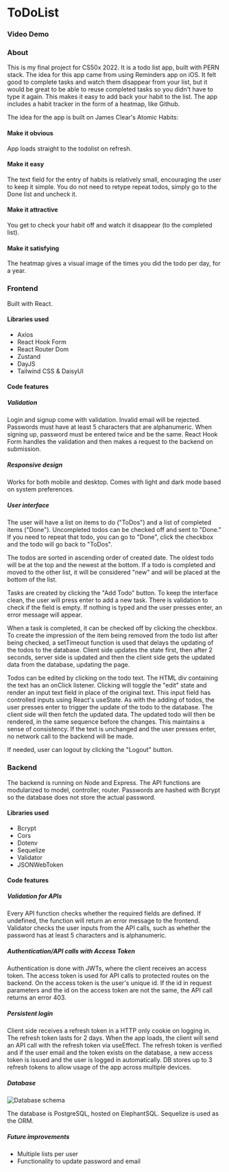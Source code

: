 # ToDoList

### Video Demo

### About
This is my final project for CS50x 2022. It is a todo list app, built with PERN stack. The idea for this app came from using Reminders app on iOS. It felt good to complete tasks and watch them disappear from your list, but it would be great to be able to reuse completed tasks so you didn't have to type it again. This makes it easy to add back your habit to the list.
The app includes a habit tracker in the form of a heatmap, like Github. 

The idea for the app is built on James Clear's Atomic Habits:

#### Make it obvious
App loads straight to the todolist on refresh.
#### Make it easy
The text field for the entry of habits is relatively small, encouraging the user to keep it simple.
You do not need to retype repeat todos, simply go to the Done list and uncheck it.
#### Make it attractive
You get to check your habit off and watch it disappear (to the completed list).
#### Make it satisfying
The heatmap gives a visual image of the times you did the todo per day, for a year.

### Frontend
Built with React.

#### Libraries used
- Axios
- React Hook Form
- React Router Dom
- Zustand
- DayJS
- Tailwind CSS & DaisyUI

#### Code features

##### Validation
Login and signup come with validation. Invalid email will be rejected. Passwords must have at least 5 characters that are alphanumeric. When signing up, password must be entered twice and be the same. React Hook Form handles the validation and then makes a request to the backend on submission.

##### Responsive design
Works for both mobile and desktop. Comes with light and dark mode based on system preferences.

##### User interface
The user will have a list on items to do ("ToDos") and a list of completed items ("Done"). Uncompleted todos can be checked off and sent to "Done." If you need to repeat that todo, you can go to "Done", click the checkbox and the todo will go back to "ToDos".

The todos are sorted in ascending order of created date. The oldest todo will be at the top and the newest at the bottom. If a todo is completed and moved to the other list, it will be considered "new" and will be placed at the bottom of the list.

Tasks are created by clicking the "Add Todo" button. To keep the interface clean, the user will press enter to add a new task. There is validation to check if the field is empty. If nothing is typed and the user presses enter, an error message will appear.

When a task is completed, it can be checked off by clicking the checkbox. To create the impression of the item being removed from the todo list after being checked, a setTimeout function is used that delays the updating of the todos to the database. Client side updates the state first, then after 2 seconds, server side is updated and then the client side gets the updated data from the database, updating the page.

Todos can be edited by clicking on the todo text. The HTML div containing the text has an onClick listener. Clicking will toggle the "edit" state and render an input text field in place of the original text. This input field has controlled inputs using React's useState. As with the adding of todos, the user presses enter to trigger the update of the todo to the database. The client side will then fetch the updated data. The updated todo will then be rendered, in the same sequence before the changes. This maintains a sense of consistency. If the text is unchanged and the user presses enter, no network call to the backend will be made. 

If needed, user can logout by clicking the "Logout" button.

### Backend
The backend is running on Node and Express. The API functions are modularized to model, controller, router. Passwords are hashed with Bcrypt so the database does not store the actual password.

#### Libraries used
- Bcrypt
- Cors
- Dotenv
- Sequelize
- Validator
- JSONWebToken

#### Code features

##### Validation for APIs
Every API function checks whether the required fields are defined. If undefined, the function will return an error message to the frontend.
Validator checks the user inputs from the API calls, such as whether the password has at least 5 characters and is alphanumeric.

##### Authentication/API calls with Access Token
Authentication is done with JWTs, where the client receives an access token. The access token is used for API calls to protected routes on the backend. On the access token is the user's unique id. If the id in request parameters and the id on the access token are not the same, the API call returns an error 403.

##### Persistent login
Client side receives a refresh token in a HTTP only cookie on logging in. The refresh token lasts for 2 days. When the app loads, the client will send an API call with the refresh token via useEffect. The refresh token is verified and if the user email and the token exists on the database, a new access token is issued and the user is logged in automatically. DB stores up to 3 refresh tokens to allow usage of the app across multiple devices.

##### Database

![Database schema](https://res.cloudinary.com/dkilrhnk7/image/upload/v1671802742/drawSQL-export-2022-12-23_21_38_hc3st6.png)

The database is PostgreSQL, hosted on ElephantSQL.
Sequelize is used as the ORM.

##### Future improvements

- Multiple lists per user
- Functionality to update password and email
